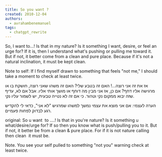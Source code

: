 ```yaml
---
title: So you want ?
created: 2010-12-04
authors:
  - avrahambenemanuel
tags:
  - chatgpt_rewrite
---
```


So, I want to...! Is that in my nature? Is it something I want, desire, or feel an urge for? If it is, then I understand what's pushing or pulling me toward it. But if not, it better come from a clean and pure place. Because if it's not a natural inclination, it must be kept clean.

Note to self: If I find myself drawn to something that feels "not me," I should take a moment to check at least twice.

אז את זה אני רוצה...! האם זה בטבע שלי? האם זה משהו שאני רוצה, חושקת בו או מרגישה אליו דחף? אם כן, אז אני מבין מה דוחף או מושך אותי אליו. אבל אם לא, עדיף שזה יבוא ממקום נקי וטהור. כי אם זה לא נטייה טבעית, יש לשמור עליו נקי.

הערה לעצמי: אם אני מוצא את עצמי נמשך למשהו שמרגיש "לא אני", כדאי לי להקדיש רגע לבדוק לפחות פעמיים.

original:
So u want  to ....! Is that in you're nature? Is it something u what/desire/urge for? If so then you know what is push/pulling you to it. But if not, it better be from a clean & pure place. For if it is not nature calling then clean  it must be. 

Note. You see your self pulled to something "not you" warning check at least twice.
